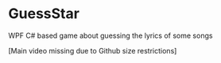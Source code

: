 # GuessStar
WPF C# based game about guessing the lyrics of some songs

[Main video missing due to Github size restrictions]
